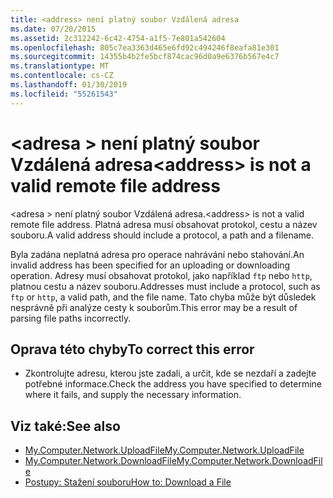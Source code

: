 ```yaml
---
title: <address> není platný soubor Vzdálená adresa
ms.date: 07/20/2015
ms.assetid: 2c312242-6c42-4754-a1f5-7e801a542604
ms.openlocfilehash: 805c7ea3363d465e6fd92c494246f8eafa81e301
ms.sourcegitcommit: 14355b4b2fe5bcf874cac96d0a9e6376b567e4c7
ms.translationtype: MT
ms.contentlocale: cs-CZ
ms.lasthandoff: 01/30/2019
ms.locfileid: "55261543"
---
```

# <a name="address-is-not-a-valid-remote-file-address"></a><span data-ttu-id="ec049-102">\<adresa > není platný soubor Vzdálená adresa</span><span class="sxs-lookup"><span data-stu-id="ec049-102">\<address> is not a valid remote file address</span></span>
<span data-ttu-id="ec049-103">\<adresa > není platný soubor Vzdálená adresa.</span><span class="sxs-lookup"><span data-stu-id="ec049-103">\<address> is not a valid remote file address.</span></span> <span data-ttu-id="ec049-104">Platná adresa musí obsahovat protokol, cestu a název souboru.</span><span class="sxs-lookup"><span data-stu-id="ec049-104">A valid address should include a protocol, a path and a filename.</span></span>  
  
 <span data-ttu-id="ec049-105">Byla zadána neplatná adresa pro operace nahrávání nebo stahování.</span><span class="sxs-lookup"><span data-stu-id="ec049-105">An invalid address has been specified for an uploading or downloading operation.</span></span> <span data-ttu-id="ec049-106">Adresy musí obsahovat protokol, jako například `ftp` nebo `http`, platnou cestu a název souboru.</span><span class="sxs-lookup"><span data-stu-id="ec049-106">Addresses must include a protocol, such as `ftp` or `http`, a valid path, and the file name.</span></span> <span data-ttu-id="ec049-107">Tato chyba může být důsledek nesprávně při analýze cesty k souborům.</span><span class="sxs-lookup"><span data-stu-id="ec049-107">This error may be a result of parsing file paths incorrectly.</span></span>  
  
## <a name="to-correct-this-error"></a><span data-ttu-id="ec049-108">Oprava této chyby</span><span class="sxs-lookup"><span data-stu-id="ec049-108">To correct this error</span></span>  
  
-   <span data-ttu-id="ec049-109">Zkontrolujte adresu, kterou jste zadali, a určit, kde se nezdaří a zadejte potřebné informace.</span><span class="sxs-lookup"><span data-stu-id="ec049-109">Check the address you have specified to determine where it fails, and supply the necessary information.</span></span>  
  
## <a name="see-also"></a><span data-ttu-id="ec049-110">Viz také:</span><span class="sxs-lookup"><span data-stu-id="ec049-110">See also</span></span>
- [<span data-ttu-id="ec049-111">My.Computer.Network.UploadFile</span><span class="sxs-lookup"><span data-stu-id="ec049-111">My.Computer.Network.UploadFile</span></span>](xref:Microsoft.VisualBasic.Devices.Network.UploadFile%2A)
- [<span data-ttu-id="ec049-112">My.Computer.Network.DownloadFile</span><span class="sxs-lookup"><span data-stu-id="ec049-112">My.Computer.Network.DownloadFile</span></span>](xref:Microsoft.VisualBasic.Devices.Network.DownloadFile%2A)
- [<span data-ttu-id="ec049-113">Postupy: Stažení souboru</span><span class="sxs-lookup"><span data-stu-id="ec049-113">How to: Download a File</span></span>](../../visual-basic/developing-apps/programming/computer-resources/how-to-download-a-file.md)

